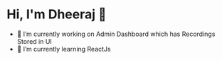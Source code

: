# Hi, I'm Dheeraj 👋

- 🔭 I’m currently working on Admin Dashboard which has Recordings Stored in UI
- 🌱 I’m currently learning ReactJs

